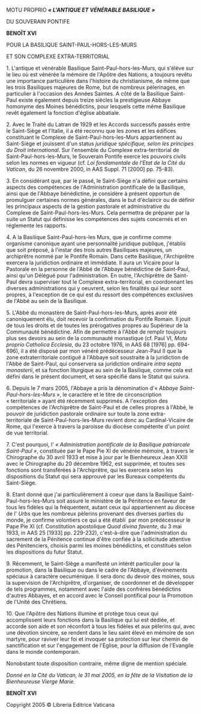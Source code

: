 MOTU PROPRIO ***« L'ANTIQUE ET VÉNÉRABLE BASILIQUE »***

DU SOUVERAIN PONTIFE

**BENOÎT XVI**

POUR LA BASILIQUE SAINT-PAUL-HORS-LES-MURS

ET SON COMPLEXE EXTRA-TERRITORIAL

1. L'antique et vénérable Basilique Saint-Paul-hors-les-Murs, qui s'élève sur le lieu où est vénérée la mémoire de l'Apôtre des Nations, a toujours revêtu une importance particulière dans l'histoire du christianisme, de même que les trois Basiliques majeures de Rome, but de nombreux pèlerinages, en particulier à l'occasion des Années Saintes. A côté de la Basilique Saint-Paul existe également depuis treize siècles la prestigieuse Abbaye homonyme des Moines bénédictins, pour lesquels cette même Basilique revêt également la fonction d'église abbatiale.

2. Avec le Traité du Latran de 1929 et les Accords successifs passés entre le Saint-Siège et l'Italie, il a été reconnu que les zones et les édifices constituant le Complexe de Saint-Paul-hors-les-Murs appartiennent au Saint-Siège et jouissent d'un status *juridique spécifique, selon les principes du Droit international*. Sur l'ensemble du Complexe extra-territorial de Saint-Paul-hors-les-Murs, le Souverain Pontife exerce les pouvoirs civils selon les normes en vigueur (cf. *Loi fondamentale de l'Etat de la Cité du Vatican*, du 26 novembre 2000, in AAS Suppl. 71 [2000] pp. 75-83).

3. En considérant que, par le passé, le Saint-Siège n'a défini que certains aspects des compétences de l'Administration pontificale de la Basilique, ainsi que de l'Abbaye bénédictine, je considère à présent opportun de promulguer certaines normes générales, dans le but d'éclaircir ou de définir les principaux aspects de la gestion pastorale et administrative du Complexe de Saint-Paul-hors-les-Murs. Cela permettra de préparer par la suite un Statut qui définisse les compétences des sujets concernés et en réglemente les rapports.

4. A la Basilique Saint-Paul-hors-les Murs, que je confirme comme organisme canonique ayant une personnalité juridique publique, j'établis que soit préposé, à l'instar des trois autres Basiliques majeures, un archiprêtre nommé par le Pontife Romain. Dans cette Basilique, l'Archiprêtre exercera la juridiction ordinaire et immédiate. Il aura un Vicaire pour la Pastorale en la personne de l'Abbé de l'Abbaye bénédictine de Saint-Paul, ainsi qu'un Délégué pour l'administration. En outre, l'Archiprêtre de Saint-Paul devra superviser tout le Complexe extra-territorial, en coordonnant les diverses administrations qui y oeuvrent, selon les finalités qui leur sont propres, à l'exception de ce qui est du ressort des compétences exclusives de l'Abbé au sein de la Basilique.

5. L'Abbé du monastère de Saint-Paul-hors-les-Murs, après avoir été canoniquement élu, doit recevoir la confirmation du Pontife Romain. Il jouit de tous les droits et de toutes les prérogatives propres au Supérieur de la Communauté bénédictine. Afin de permettre à l'Abbé de remplir toujours plus ses devoirs au sein de la communauté monastique (cf. Paul VI, *Motu proprio* *Catholica Ecclesia*, du 23 octobre 1976, in AAS 68 [1976] pp. 694-696), il a été disposé par mon vénéré prédécesseur Jean-Paul II que la zone extraterritoriale contiguë à l'Abbaye soit soustraite à la juridiction de l'Abbé de Saint-Paul, qui conservera sa juridiction ordinaire *intra septa monasterii*, et sa fonction liturgique au sein de la Basilique, comme cela est défini dans le présent document, et sera spécifié dans le Statut qui suivra.

6. Depuis le 7 mars 2005, l'Abbaye a pris la dénomination d'« *Abbaye Saint-Paul-hors-les-Murs* », le caractère et le titre de circonscription « territoriale » ayant été récemment supprimés. A l'exception des compétences de l'Archiprêtre de Saint-Paul et de celles propres à l'Abbé, le pouvoir de juridiction pastorale ordinaire sur toute la zone extra-territoriale de Saint-Paul-hors-les-Murs revient donc au Cardinal-Vicaire de Rome, qui l'exerce à travers la paroisse du diocèse compétente d'un point de vue territorial.

7. C'est pourquoi, l' *« *Administration pontificale de la Basilique patriarcale Saint-Paul* »*, constituée par le Pape Pie XI de vénérée mémoire, à travers le Chirographe du 30 avril 1933 et mise à jour par le Bienheureux Jean XXIII avec le Chirographe du 20 décembre 1962, est supprimée, et toutes ses fonctions sont transférées à l'Archiprêtre, qui les exercera selon les dispositions du Statut qui sera approuvé par les Bureaux compétents du Saint-Siège.

8. Etant donné que j'ai particulièrement à coeur que dans la Basilique Saint-Paul-hors-les-Murs soit assuré le ministère de la Pénitence en faveur de tous les fidèles qui la fréquentent, autant ceux qui appartiennent au diocèse de l' *Urbs* que les nombreux pèlerins provenant des diverses parties du monde, je confirme volontiers ce qui a été établi  par mon prédécesseur le Pape Pie XI (cf. Constitution apostolique *Quod divina favente*, du 3 mai 1933, in AAS 25 [1933] pp. 229-232), c'est-à-dire que l'administration du sacrement de la Pénitence continue d'être confiée à la sollicitude attentive des Pénitenciers, choisis parmi les moines bénédictins, et constitués selon les dispositions du futur Statut.

9. Récemment, le Saint-Siège a manifesté un intérêt particulier pour la promotion, dans la Basilique ou dans le cadre de l'Abbaye, d'événements spéciaux à caractère oecuménique. Il sera donc du devoir des moines, sous la supervision de l'Archiprêtre, d'organiser, de coordonner et de développer de tels programmes, notamment avec l'aide des confrères bénédictins d'autres Abbayes, et en accord avec le Conseil pontifical pour la Promotion de l'Unité des Chrétiens.

10. Que l'Apôtre des Nations illumine et protège tous ceux qui accomplissent leurs fonctions dans la Basilique qui lui est dédiée, et accorde son aide et son réconfort à tous les fidèles et aux pèlerins qui, avec une dévotion sincère, se rendent dans le lieu saint élevé en mémoire de son martyre, pour raviver leur foi et invoquer sa protection sur leur chemin de sanctification et sur l'engagement de l'Eglise, pour la diffusion de l'Evangile dans le monde contemporain.

Nonobstant toute disposition contraire, même digne de mention spéciale.

*Donné en la Cité du Vatican, le 31 mai 2005, en la fête de la Visitation de la Bienheureuse Vierge Marie.*

**BENOÎT XVI**

Copyright 2005 © Libreria Editrice Vaticana